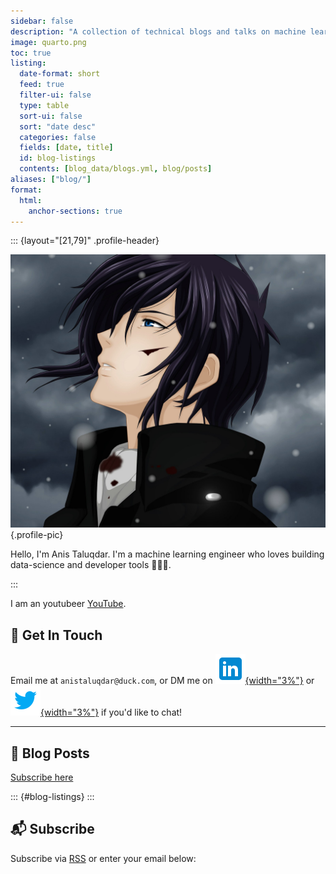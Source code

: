 ```yaml
---
sidebar: false
description: "A collection of technical blogs and talks on machine learning and data science."
image: quarto.png
toc: true
listing:
  date-format: short
  feed: true
  filter-ui: false
  type: table
  sort-ui: false
  sort: "date desc"
  categories: false
  fields: [date, title]
  id: blog-listings
  contents: [blog_data/blogs.yml, blog/posts]
aliases: ["blog/"]
format:
  html:
    anchor-sections: true
---
```


::: {layout="[21,79]" .profile-header}

![](aniss.jpg){.profile-pic}

Hello, I'm Anis Taluqdar. I'm a machine learning engineer who loves building data-science and developer tools 👷🏼‍♂️.  

:::

I am an youtubeer [YouTube](https://www.youtube.com/@anistaluqdar). 

## 💼 Get In Touch


Email me at `anistaluqdar@duck.com`, or DM me on [![](icon-linkedin.png){width="3%"}](https://www.linkedin.com/in/anistaluqdar/) or [![](icons-twitter.png){width="3%"}](https://twitter.com/AnisTaluqdar) if you'd like to chat!

---

## 📮 Blog Posts

[Subscribe here](#subscribe)

::: {#blog-listings}
:::

## 📬 Subscribe

Subscribe via [<i class="bi bi-rss"></i> RSS](index.xml) or enter your email below:

